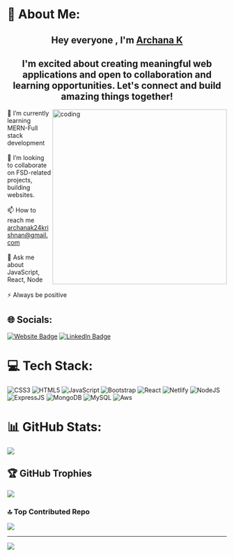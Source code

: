 # 💫 About Me:
  <h2 align="center">Hey everyone , I'm <a href="https://archanakportfolio.netlify.app/">Archana K</a></h2>

  <h2 align="center" text="bold">I'm excited about creating meaningful web applications and open to collaboration and learning opportunities. Let's connect and build amazing things together!  </h2>
  <img align="right" alt="coding" width="400" src="https://camo.githubusercontent.com/cae12fddd9d6982901d82580bdf321d81fb299141098ca1c2d4891870827bf17/68747470733a2f2f6d69726f2e6d656469756d2e636f6d2f6d61782f313336302f302a37513379765349765f7430696f4a2d5a2e676966">


🔭 I’m currently learning MERN-Full stack development<br><br>👯 I’m looking to collaborate on FSD-related projects, building websites.<br><br>
📫 How to reach me archanak24krishnan@gmail.com<br><br>💬 Ask me about JavaScript, React, Node<br><br>⚡ Always be positive


## 🌐 Socials:
<p><a href="https://https://archanakportfolio.netlify.app/" target="_blank"><img src="https://img.shields.io/badge/-portfolio-4E69C8?style=for-the-badge&amp;labelColor=4E69C8&amp;logo=Firefox&amp;link=https://stanleylim.me" alt="Website Badge"></a>  <a href="https://www.linkedin.com/in/archana-k-22927a281/" target="_blank"><img src="https://img.shields.io/badge/LinkedIn-0077B5?style=for-the-badge&logo=linkedin&logoColor=white" alt="LinkedIn Badge"></a> </p>


# 💻 Tech Stack:
![CSS3](https://img.shields.io/badge/css3-%231572B6.svg?style=for-the-badge&logo=css3&logoColor=white) ![HTML5](https://img.shields.io/badge/html5-%23E34F26.svg?style=for-the-badge&logo=html5&logoColor=white) ![JavaScript](https://img.shields.io/badge/javascript-%23323330.svg?style=for-the-badge&logo=javascript&logoColor=%23F7DF1E) ![Bootstrap](https://img.shields.io/badge/bootstrap-%23563D7C.svg?style=for-the-badge&logo=bootstrap&logoColor=white)  ![React](https://img.shields.io/badge/react-%2320232a.svg?style=for-the-badge&logo=react&logoColor=%2361DAFB) ![Netlify](https://img.shields.io/badge/netlify-%23000000.svg?style=for-the-badge&logo=netlify&logoColor=#00C7B7) ![NodeJS](https://img.shields.io/badge/node.js-6DA55F?style=for-the-badge&logo=node.js&logoColor=white)   ![ExpressJS](https://img.shields.io/badge/express.js-6DA55F?style=for-the-badge&logo=express.js&logoColor=white) ![MongoDB](https://img.shields.io/badge/MongoDB-%234ea94b.svg?style=for-the-badge&logo=mongodb&logoColor=white) ![MySQL](https://img.shields.io/badge/mysql-%2300f.svg?style=for-the-badge&logo=mysql&logoColor=white)
![Aws](https://img.shields.io/badge/aws-%2320232a.svg?style=for-the-badge&logo=aws&logoColor=%2361DAFB) 


# 📊 GitHub Stats:
<!--![](https://github-readme-stats.vercel.app/api?username=Archana-ks&theme=dark&hide_border=false&include_all_commits=false&count_private=false)<br/>-->
![](https://github-readme-streak-stats.herokuapp.com/?user=Archana-ks&theme=dark&hide_border=false)<br/>

## 🏆 GitHub Trophies
![](https://github-profile-trophy.vercel.app/?username=Archana-ks&theme=radical&no-frame=false&no-bg=true&margin-w=4)


### 🔝 Top Contributed Repo
![](https://github-contributor-stats.vercel.app/api?username=Archana-ks&limit=5&theme=dark&combine_all_yearly_contributions=true)



---
[![](https://visitcount.itsvg.in/api?id=Archana-ks&icon=0&color=0)](https://visitcount.itsvg.in)

<!-- Proudly created with GPRM ( https://gprm.itsvg.in ) -->
